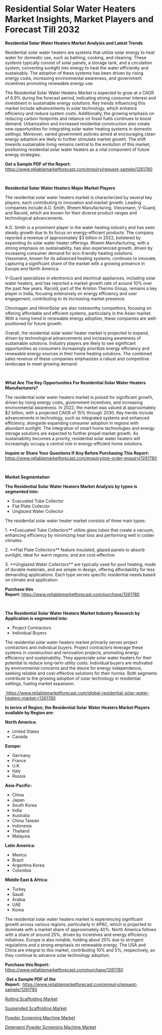 <p><h1>Residential Solar Water Heaters Market Insights, Market Players and Forecast Till 2032</h1></p><p><strong>Residential Solar Water Heaters Market Analysis and Latest Trends</strong></p>
<p><p>Residential solar water heaters are systems that utilize solar energy to heat water for domestic use, such as bathing, cooking, and cleaning. These systems typically consist of solar panels, a storage tank, and a circulation system, converting sunlight into energy to heat the water efficiently and sustainably. The adoption of these systems has been driven by rising energy costs, increasing environmental awareness, and government incentives promoting renewable energy use.</p><p>The Residential Solar Water Heaters Market is expected to grow at a CAGR of 6.9% during the forecast period, indicating strong consumer interest and investment in sustainable energy solutions. Key trends influencing this market include advancements in solar technology, which enhance efficiency and reduce system costs. Additionally, the growing emphasis on reducing carbon footprints and reliance on fossil fuels continues to boost demand. Urbanization and increased residential construction also create new opportunities for integrating solar water heating systems in domestic settings. Moreover, varied government policies aimed at encouraging clean energy adoption are likely to further stimulate market growth. The shift towards sustainable living remains central to the evolution of this market, positioning residential solar water heaters as a vital component of future energy strategies.</p></p>
<p><strong>Get a Sample PDF of the Report:&nbsp;</strong> <a href="https://www.reliablemarketforecast.com/enquiry/request-sample/1261780?utm_campaign=950&utm_medium=2&utm_source=Github&utm_content=ia&utm_term=17022025&utm_id=residential-solar-water-heaters">https://www.reliablemarketforecast.com/enquiry/request-sample/1261780</a></p>
<p>&nbsp;</p>
<p><strong>Residential Solar Water Heaters Major Market Players</strong></p>
<p><p>The residential solar water heaters market is characterized by several key players, each contributing to innovation and market growth. Leading companies include A.O. Smith, Rheem Manufacturing, Viessmann, V-Guard, and Racold, which are known for their diverse product ranges and technological advancements.</p><p>A.O. Smith is a prominent player in the water heating industry and has seen steady growth due to its focus on energy-efficient products. The company reported a revenue of approximately $3 billion in 2022, bolstered by expanding its solar water heater offerings. Rheem Manufacturing, with a strong emphasis on sustainability, has also experienced growth, driven by increasing consumer demand for eco-friendly heating solutions. Viessmann, known for its advanced heating systems, continues to innovate, capturing a significant share of the market with a growing presence in Europe and North America.</p><p>V-Guard specializes in electronics and electrical appliances, including solar water heaters, and has reported a market growth rate of around 10% over the past few years. Racold, part of the Ariston Thermo Group, remains a key player in India, focusing extensively on energy efficiency and user engagement, contributing to its increasing market presence.</p><p>Chromagen and HiminSolar are also noteworthy competitors, focusing on offering affordable and efficient systems, particularly in the Asian market. With a rising trend in renewable energy adoption, these companies are well-positioned for future growth.</p><p>Overall, the residential solar water heater market is projected to expand, driven by technological advancements and increasing awareness of sustainable solutions. Industry players are likely to see significant opportunities as consumers increasingly prioritize energy efficiency and renewable energy sources in their home heating solutions. The combined sales revenue of these companies emphasizes a robust and competitive landscape to meet growing demand.</p></p>
<p>&nbsp;</p>
<p><strong>What Are The Key Opportunities For Residential Solar Water Heaters Manufacturers?</strong></p>
<p><p>The residential solar water heaters market is poised for significant growth, driven by rising energy costs, government incentives, and increasing environmental awareness. In 2022, the market was valued at approximately $2 billion, with a projected CAGR of 15% through 2030. Key trends include advancements in technology, such as integrated systems and enhanced efficiency, alongside expanding consumer adoption in regions with abundant sunlight. The integration of smart home technologies and energy storage solutions are expected to further propel market growth. As sustainability becomes a priority, residential solar water heaters will increasingly occupy a central role in energy-efficient home solutions.</p></p>
<p><strong>Inquire or Share Your Questions If Any Before Purchasing This Report:</strong> <a href="https://www.reliablemarketforecast.com/enquiry/pre-order-enquiry/1261780?utm_campaign=950&utm_medium=2&utm_source=Github&utm_content=ia&utm_term=17022025&utm_id=residential-solar-water-heaters">https://www.reliablemarketforecast.com/enquiry/pre-order-enquiry/1261780</a></p>
<p>&nbsp;</p>
<p><strong>Market Segmentation</strong></p>
<p><strong>The Residential Solar Water Heaters Market Analysis by types is segmented into:</strong></p>
<p><ul><li>Evacuated Tube Collector</li><li>Flat Plate Collector</li><li>Unglazed Water Collector</li></ul></p>
<p><p>The residential solar water heater market consists of three main types: </p><p>1. **Evacuated Tube Collectors** utilize glass tubes that create a vacuum, enhancing efficiency by minimizing heat loss and performing well in colder climates.</p><p>2. **Flat Plate Collectors** feature insulated, glazed panels to absorb sunlight, ideal for warm regions, and are cost-effective.</p><p>3. **Unglazed Water Collectors** are typically used for pool heating, made of durable materials, and are simple in design, offering affordability for less demanding applications. Each type serves specific residential needs based on climate and application.</p></p>
<p><strong>Purchase this Report:&nbsp;</strong><a href="https://www.reliablemarketforecast.com/purchase/1261780?utm_campaign=950&utm_medium=2&utm_source=Github&utm_content=ia&utm_term=17022025&utm_id=residential-solar-water-heaters">https://www.reliablemarketforecast.com/purchase/1261780</a></p>
<p>&nbsp;</p>
<p><strong>The Residential Solar Water Heaters Market Industry Research by Application is segmented into:</strong></p>
<p><ul><li>Project Contractors</li><li>Individual Buyers</li></ul></p>
<p><p>The residential solar water heaters market primarily serves project contractors and individual buyers. Project contractors leverage these systems in construction and renovation projects, promoting energy efficiency and sustainability. They appreciate solar water heaters for their potential to reduce long-term utility costs. Individual buyers are motivated by environmental concerns and the desire for energy independence, seeking reliable and cost-effective solutions for their homes. Both segments contribute to the growing adoption of solar technology in residential settings, fueling market expansion.</p></p>
<p><a href="https://www.reliablemarketforecast.com/global-residential-solar-water-heaters-market-r1261780?utm_campaign=950&utm_medium=2&utm_source=Github&utm_content=ia&utm_term=17022025&utm_id=residential-solar-water-heaters">&nbsp;https://www.reliablemarketforecast.com/global-residential-solar-water-heaters-market-r1261780</a></p>
<p><strong>In terms of Region, the Residential Solar Water Heaters Market Players available by Region are:</strong></p>
<p>
    <p> <strong> North America: </strong>
        <ul>
            <li>United States</li>
            <li>Canada</li>
        </ul>
        </p> 
    <p> <strong> Europe: </strong>
        <ul>
            <li>Germany</li>
            <li>France</li>
            <li>U.K.</li>
            <li>Italy</li>
            <li>Russia</li>
        </ul>
        </p> 
    <p> <strong> Asia-Pacific: </strong>
        <ul>
            <li>China</li>
            <li>Japan</li>
            <li>South Korea</li>
            <li>India</li>
            <li>Australia</li>
            <li>China Taiwan</li>
            <li>Indonesia</li>
            <li>Thailand</li>
            <li>Malaysia</li>
        </ul>
        </p> 
    <p> <strong> Latin America: </strong>
        <ul>
            <li>Mexico</li>
            <li>Brazil</li>
            <li>Argentina Korea</li>
            <li>Colombia</li>
        </ul>
        </p> 
    <p> <strong> Middle East & Africa: </strong>
        <ul>
            <li>Turkey</li>
            <li>Saudi</li>
            <li>Arabia</li>
            <li>UAE</li>
            <li>Korea</li>
        </ul>
    </p>
    </p>
<p><p>The residential solar water heaters market is experiencing significant growth across various regions, particularly in APAC, which is projected to dominate with a market share of approximately 40%. North America follows with a share of around 25%, driven by incentives and energy efficiency initiatives. Europe is also notable, holding about 20% due to stringent regulations and a strong emphasis on renewable energy. The USA and China are integral to this market, contributing 10% and 5%, respectively, as they continue to advance solar technology adoption.</p></p>
<p><strong>Purchase this Report: </strong><a href="https://www.reliablemarketforecast.com/purchase/1261780?utm_campaign=950&utm_medium=2&utm_source=Github&utm_content=ia&utm_term=17022025&utm_id=residential-solar-water-heaters">https://www.reliablemarketforecast.com/purchase/1261780</a></p>
<p>&nbsp;<strong>Get a Sample PDF of the Report:&nbsp;&nbsp;</strong><a href="https://www.reliablemarketforecast.com/enquiry/request-sample/1261780?utm_campaign=950&utm_medium=2&utm_source=Github&utm_content=ia&utm_term=17022025&utm_id=residential-solar-water-heaters">https://www.reliablemarketforecast.com/enquiry/request-sample/1261780</a></p>
<p><strong></strong></p>
<p><p><a href="https://github.com/palenjeppecd/Market-Research-Report-List-1/blob/main/rolling-scaffolding-market.md?utm_campaign=950&utm_medium=2&utm_source=Github&utm_content=ia&utm_term=17022025&utm_id=residential-solar-water-heaters">Rolling Scaffolding Market</a></p><p><a href="https://github.com/zsibaqalia/Market-Research-Report-List-1/blob/main/suspended-scaffolding-market.md?utm_campaign=950&utm_medium=2&utm_source=Github&utm_content=ia&utm_term=17022025&utm_id=residential-solar-water-heaters">Suspended Scaffolding Market</a></p><p><a href="https://github.com/castoriffic/Market-Research-Report-List-5/blob/main/powder-screening-machine-market.md?utm_campaign=950&utm_medium=2&utm_source=Github&utm_content=ia&utm_term=17022025&utm_id=residential-solar-water-heaters">Powder Screening Machine Market</a></p><p><a href="https://github.com/kovasovitzzg/Market-Research-Report-List-1/blob/main/detergent-powder-screening-machine-market.md?utm_campaign=950&utm_medium=2&utm_source=Github&utm_content=ia&utm_term=17022025&utm_id=residential-solar-water-heaters">Detergent Powder Screening Machine Market</a></p></p>